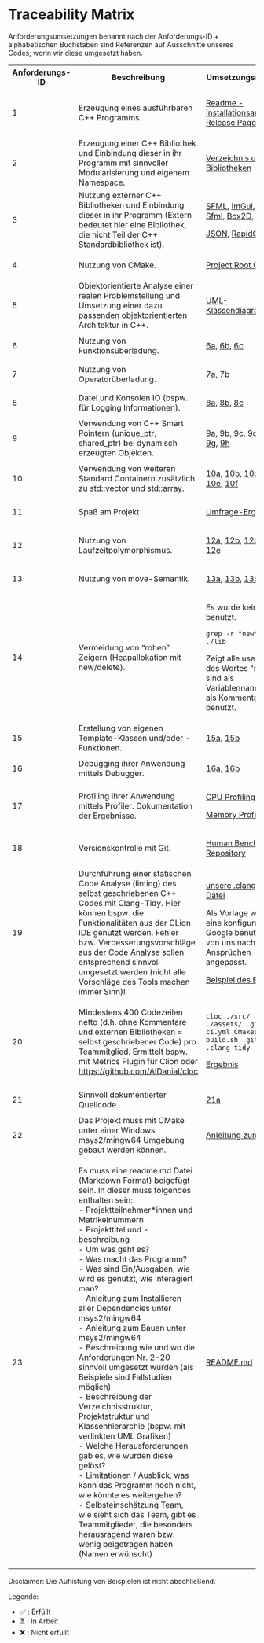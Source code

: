 # Traceability Matrix

Anforderungsumsetzungen benannt nach der Anforderungs-ID + alphabetischen Buchstaben sind Referenzen auf Ausschnitte
unseres Codes, worin wir diese umgesetzt haben.

<table>
<tr>
<th>Anforderungs-ID</th>
<th>Beschreibung</th>
<th>Umsetzungsnachweis</th>
<th>Erfüllt</th>
</tr>
<tr>
<td>1</td>
<td>Erzeugung eines ausführbaren C++ Programms.</td>
<td>

[Readme - Installationsanweisung](https://gitlab.iue.fh-kiel.de/aem/aem-2024/aem-team-1/human-benchmark/athena#installation), [Release Page](https://gitlab.iue.fh-kiel.de/aem/aem-2024/aem-team-1/human-benchmark/athena/-/releases)
</td>
<td>

:white_check_mark:
</td>
</tr>
<tr>
<td>2</td>
<td>Erzeugung einer C++ Bibliothek und Einbindung dieser in ihr Programm mit sinnvoller Modularisierung und eigenem Namespace.</td>
<td>

[Verzeichnis unserer Bibliotheken](https://gitlab.iue.fh-kiel.de/aem/aem-2024/aem-team-1/human-benchmark/athena/-/tree/dev/lib?ref_type=heads)
</td>
<td>

:white_check_mark:
</td>
</tr>
<tr>
<td>3</td>
<td>Nutzung externer C++ Bibliotheken und Einbindung dieser in ihr Programm (Extern bedeutet hier eine Bibliothek, die nicht Teil der C++ Standardbibliothek ist).</td>
<td>

[SFML](https://gitlab.iue.fh-kiel.de/aem/aem-2024/aem-team-1/human-benchmark/athena/-/blob/dev/CMakeLists.txt?ref_type=heads#L11), [ImGui](https://gitlab.iue.fh-kiel.de/aem/aem-2024/aem-team-1/human-benchmark/athena/-/blob/dev/CMakeLists.txt?ref_type=heads#L17), [ImGui-Sfml](https://gitlab.iue.fh-kiel.de/aem/aem-2024/aem-team-1/human-benchmark/athena/-/blob/dev/CMakeLists.txt?ref_type=heads#L24), [Box2D](https://gitlab.iue.fh-kiel.de/aem/aem-2024/aem-team-1/human-benchmark/athena/-/blob/dev/CMakeLists.txt?ref_type=heads#L30),

[JSON](https://gitlab.iue.fh-kiel.de/aem/aem-2024/aem-team-1/human-benchmark/athena/-/blob/dev/CMakeLists.txt?ref_type=heads#L35), [RapidCSV](https://gitlab.iue.fh-kiel.de/aem/aem-2024/aem-team-1/human-benchmark/athena/-/blob/dev/CMakeLists.txt?ref_type=heads#L41)
</td>
<td>

:white_check_mark:
</td>
</tr>
<tr>
<td>4</td>
<td>Nutzung von CMake.</td>
<td>

[Project Root Cmake](https://gitlab.iue.fh-kiel.de/aem/aem-2024/aem-team-1/human-benchmark/athena/-/blob/dev/CMakeLists.txt?ref_type=heads)
</td>
<td>

:white_check_mark:
</td>
</tr>
<tr>
<td>5</td>
<td>Objektorientierte Analyse einer realen Problemstellung und Umsetzung einer dazu passenden objektorientierten Architektur in C++.</td>
<td>

[UML-Klassendiagramm](https://dfncloud.fh-kiel.de/s/3cqAJdTNJ5f99tk)
</td>
<td>

</td>
</tr>
<tr>
<td>6</td>
<td>Nutzung von Funktionsüberladung.</td>
<td>

[6a](https://gitlab.iue.fh-kiel.de/aem/aem-2024/aem-team-1/human-benchmark/athena/-/blob/dev/lib/ui_elements/InfoBox.hpp?ref_type=heads#L23-41), [6b](https://gitlab.iue.fh-kiel.de/aem/aem-2024/aem-team-1/human-benchmark/athena/-/blob/dev/lib/games/rows_of_numbers/Sequence.hpp?ref_type=heads#L19-21), [6c](https://gitlab.iue.fh-kiel.de/aem/aem-2024/aem-team-1/human-benchmark/athena/-/blob/dev/lib/commons/SoundPolice.hpp?ref_type=heads#L15-19)
</td>
<td>

:white_check_mark:
</td>
</tr>
<tr>
<td>7</td>
<td>Nutzung von Operatorüberladung.</td>
<td>

[7a](https://gitlab.iue.fh-kiel.de/aem/aem-2024/aem-team-1/human-benchmark/athena/-/blob/dev/lib/games/letter_salad/WordTarget.cpp?ref_type=heads#L16), [7b](https://gitlab.iue.fh-kiel.de/aem/aem-2024/aem-team-1/human-benchmark/athena/-/blob/dev/lib/commons/Coordinates.cpp?ref_type=heads#L7-19)
</td>
<td>

:white_check_mark:
</td>
</tr>
<tr>
<td>8</td>
<td>Datei und Konsolen IO (bspw. für Logging Informationen).</td>
<td>

[8a](https://gitlab.iue.fh-kiel.de/aem/aem-2024/aem-team-1/human-benchmark/athena/-/blob/dev/lib/logger/Logger.cpp?ref_type=heads), [8b](https://gitlab.iue.fh-kiel.de/aem/aem-2024/aem-team-1/human-benchmark/athena/-/blob/dev/lib/csv/CsvParser.cpp?ref_type=heads), [8c](https://gitlab.iue.fh-kiel.de/aem/aem-2024/aem-team-1/human-benchmark/athena/-/blob/dev/lib/abstract_game/CsvStorage.cpp?ref_type=heads#L21-63)
</td>
<td>

:white_check_mark:
</td>
</tr>
<tr>
<td>9</td>
<td>Verwendung von C++ Smart Pointern (unique_ptr, shared_ptr) bei dynamisch erzeugten Objekten.</td>
<td>

[9a](https://gitlab.iue.fh-kiel.de/aem/aem-2024/aem-team-1/human-benchmark/athena/-/blob/dev/lib/views/Dashboard.hpp?ref_type=heads#L7), [9b](https://gitlab.iue.fh-kiel.de/aem/aem-2024/aem-team-1/human-benchmark/athena/-/blob/dev/lib/scene/SceneManager.hpp?ref_type=heads#L9), [9c](https://gitlab.iue.fh-kiel.de/aem/aem-2024/aem-team-1/human-benchmark/athena/-/blob/dev/lib/scene/GameScene.hpp?ref_type=heads#L15), [9d](https://gitlab.iue.fh-kiel.de/aem/aem-2024/aem-team-1/human-benchmark/athena/-/blob/dev/lib/scene/DashboardScene.hpp?ref_type=heads#L10), [9e](https://gitlab.iue.fh-kiel.de/aem/aem-2024/aem-team-1/human-benchmark/athena/-/blob/dev/lib/games/remembering/Remembering.hpp?ref_type=heads#L53), [9f](https://gitlab.iue.fh-kiel.de/aem/aem-2024/aem-team-1/human-benchmark/athena/-/blob/dev/lib/games/calc/MathTaskFactory.hpp?ref_type=heads#L11), [9g](https://gitlab.iue.fh-kiel.de/aem/aem-2024/aem-team-1/human-benchmark/athena/-/blob/dev/lib/games/calc/Calc.hpp?ref_type=heads#L43), [9h](https://gitlab.iue.fh-kiel.de/aem/aem-2024/aem-team-1/human-benchmark/athena/-/blob/dev/lib/games/aim_trainer/AimTrainer.hpp?ref_type=heads#L36)
</td>
<td>

:white_check_mark:
</td>
</tr>
<tr>
<td>10</td>
<td>Verwendung von weiteren Standard Containern zusätzlich zu std::vector und std::array.</td>
<td>

[10a](https://gitlab.iue.fh-kiel.de/aem/aem-2024/aem-team-1/human-benchmark/athena/-/blob/dev/lib/games/analogy/Analogy.hpp?ref_type=heads#L21), [10b](https://gitlab.iue.fh-kiel.de/aem/aem-2024/aem-team-1/human-benchmark/athena/-/blob/dev/lib/ui_elements/InfoBox.hpp?ref_type=heads#L14-20), [10c](https://gitlab.iue.fh-kiel.de/aem/aem-2024/aem-team-1/human-benchmark/athena/-/blob/dev/lib/commons/SoundManager.hpp?ref_type=heads#L32), [10d](https://gitlab.iue.fh-kiel.de/aem/aem-2024/aem-team-1/human-benchmark/athena/-/blob/dev/lib/games/rows_of_symbols/RowsOfSymbols.hpp?ref_type=heads#L21), [10e](https://gitlab.iue.fh-kiel.de/aem/aem-2024/aem-team-1/human-benchmark/athena/-/blob/dev/lib/games/typeracer/TypeRacer.hpp?ref_type=heads#L21), [10f](https://gitlab.iue.fh-kiel.de/aem/aem-2024/aem-team-1/human-benchmark/athena/-/blob/dev/lib/logger/Logger.cpp?ref_type=heads#L13)
</td>
<td>

:white_check_mark:
</td>
</tr>
<tr>
<td>11</td>
<td>Spaß am Projekt</td>
<td>

[Umfrage-Ergebnisse](https://gitlab.iue.fh-kiel.de/aem/aem-2024/aem-team-1/human-benchmark/athena/-/wikis/uploads/bd31b9d3b0dc8747ad2b865e54e86550/image.png)
</td>
<td>

:white_check_mark:
</td>
</tr>
<tr>
<td>12</td>
<td>Nutzung von Laufzeitpolymorphismus.</td>
<td>

[12a](https://gitlab.iue.fh-kiel.de/aem/aem-2024/aem-team-1/human-benchmark/athena/-/blob/dev/lib/games/typeracer/TypeRacer.hpp?ref_type=heads#L16), [12b](https://gitlab.iue.fh-kiel.de/aem/aem-2024/aem-team-1/human-benchmark/athena/-/blob/dev/lib/scene/ResultsScene.hpp?ref_type=heads#L14), [12c](https://gitlab.iue.fh-kiel.de/aem/aem-2024/aem-team-1/human-benchmark/athena/-/blob/dev/lib/scene/GameScene.hpp?ref_type=heads#L17-18), [12d](https://gitlab.iue.fh-kiel.de/aem/aem-2024/aem-team-1/human-benchmark/athena/-/blob/dev/lib/scene/Scene.hpp?ref_type=heads#L14), [12e](https://gitlab.iue.fh-kiel.de/aem/aem-2024/aem-team-1/human-benchmark/athena/-/blob/dev/lib/games/calc/MathTask.hpp?ref_type=heads#L33)
</td>
<td>

:white_check_mark:
</td>
</tr>
<tr>
<td>13</td>
<td>Nutzung von move-Semantik.</td>
<td>

[13a](https://gitlab.iue.fh-kiel.de/aem/aem-2024/aem-team-1/human-benchmark/athena/-/blob/dev/lib/scene/SceneManager.cpp?ref_type=heads#L21), [13b](https://gitlab.iue.fh-kiel.de/aem/aem-2024/aem-team-1/human-benchmark/athena/-/blob/dev/lib/games/letter_salad/LetterSalad.cpp#L96), [13c](https://gitlab.iue.fh-kiel.de/aem/aem-2024/aem-team-1/human-benchmark/athena/-/blob/dev/lib/views/Dashboard.cpp#L36)
</td>
<td>

:white_check_mark:
</td>
</tr>
<tr>
<td>14</td>
<td>Vermeidung von “rohen” Zeigern (Heapallokation mit new/delete).</td>
<td>

Es wurde kein new benutzt.

```
grep -r "new" ./src ./lib
```

Zeigt alle usecases des Wortes "new". Alle sind als Variablennamen oder als Kommentar benutzt.
</td>
<td>

:white_check_mark:
</td>
</tr>
<tr>
<td>15</td>
<td>Erstellung von eigenen Template-Klassen und/oder -Funktionen.</td>
<td>

[15a](https://gitlab.iue.fh-kiel.de/aem/aem-2024/aem-team-1/human-benchmark/athena/-/blob/dev/lib/scene/GameScene.hpp?ref_type=heads#L17-18), [15b](https://gitlab.iue.fh-kiel.de/aem/aem-2024/aem-team-1/human-benchmark/athena/-/blob/dev/lib/ui_elements/Window.hpp?ref_type=heads#L29-30)
</td>
<td>

:white_check_mark:
</td>
</tr>
<tr>
<td>16</td>
<td>Debugging ihrer Anwendung mittels Debugger.</td>
<td>

[16a](https://gitlab.iue.fh-kiel.de/aem/aem-2024/aem-team-1/human-benchmark/athena/-/wikis/uploads/7f8a01bbdd7bfef0900b14baefaddeec/image.png), [16b](https://gitlab.iue.fh-kiel.de/aem/aem-2024/aem-team-1/human-benchmark/athena/-/wikis/uploads/9780509d0f37fecdae4fd1616e606259/image.png)
</td>
<td>

:white_check_mark:
</td>
</tr>
<tr>
<td>17</td>
<td>Profiling ihrer Anwendung mittels Profiler. Dokumentation der Ergebnisse.</td>
<td>

[CPU Profiling](Development/CPU%20Profiling),

[Memory Profiling](Development/Memory%20Profiling)
</td>
<td>

:white_check_mark:
</td>
</tr>
<tr>
<td>18</td>
<td>Versionskontrolle mit Git.</td>
<td>

[Human Benchmark Repository](https://gitlab.iue.fh-kiel.de/aem/aem-2024/aem-team-1/human-benchmark/athena)
</td>
<td>

:white_check_mark:
</td>
</tr>
<tr>
<td>19</td>
<td>Durchführung einer statischen Code Analyse (linting) des selbst geschriebenen C++ Codes mit Clang-Tidy. Hier können bspw. die Funktionalitäten aus der CLion IDE genutzt werden. Fehler bzw. Verbesserungsvorschläge aus der Code Analyse sollen entsprechend sinnvoll umgesetzt werden (nicht alle Vorschläge des Tools machen immer Sinn)!</td>
<td>

[unsere .clang-tidy Datei](https://gitlab.iue.fh-kiel.de/aem/aem-2024/aem-team-1/human-benchmark/athena/-/blob/dev/.clang-tidy?ref_type=heads)

Als Vorlage wurde, eine konfiguration von Google benutzt und von uns nach unseren Ansprüchen angepasst.

[Beispiel des Einsatzes](https://gitlab.iue.fh-kiel.de/aem/aem-2024/aem-team-1/human-benchmark/athena/-/wikis/uploads/eca3ff8ec908fc524267a579f341cde5/image.png)
</td>
<td>

:white_check_mark:
</td>
</tr>
<tr>
<td>20</td>
<td>

Mindestens 400 Codezeilen netto (d.h. ohne Kommentare und externen Bibliotheken = selbst geschriebener Code) pro
Teammitglied. Ermittelt bspw. mit Metrics Plugin für Clion oder https://github.com/AlDanial/cloc
</td>
<td>

```
cloc ./src/ ./lib/ ./assets/ .gitlab-ci.yml CMakeLists.txt build.sh .gitignore .clang-tidy 
```

[Ergebnis](https://gitlab.iue.fh-kiel.de/aem/aem-2024/aem-team-1/human-benchmark/athena/-/wikis/uploads/dbb0937db614533b1c62559b76853086/image.png)
</td>
<td>

:white_check_mark:
</td>
</tr>
<tr>
<td>21</td>
<td>Sinnvoll dokumentierter Quellcode.</td>
<td>

[21a](https://gitlab.iue.fh-kiel.de/aem/aem-2024/aem-team-1/human-benchmark/athena/-/blob/dev/lib/scene/SceneManager.hpp?ref_type=heads)
</td>
<td>

:white_check_mark:
</td>
</tr>
<tr>
<td>22</td>
<td>Das Projekt muss mit CMake unter einer Windows msys2/mingw64 Umgebung gebaut werden können.</td>
<td>

[Anleitung zum Bauen](https://gitlab.iue.fh-kiel.de/aem/aem-2024/aem-team-1/human-benchmark/athena/-/blob/dev/lib/scene/SceneManager.hpp?ref_type=heads)
</td>
<td>

:white_check_mark:
</td>
</tr>
<tr>
<td>23</td>
<td>

Es muss eine readme.md Datei (Markdown Format) beigefügt sein. In dieser muss folgendes enthalten sein:<br>-
Projektteilnehmer\*innen und Matrikelnummern<br>- Projekttitel und -beschreibung<br>- Um was geht es?<br>- Was macht das
Programm?<br>- Was sind Ein/Ausgaben, wie wird es genutzt, wie interagiert man?<br>- Anleitung zum Installieren aller
Dependencies unter msys2/mingw64<br>- Anleitung zum Bauen unter msys2/mingw64<br>- Beschreibung wie und wo die
Anforderungen Nr. 2-20 sinnvoll umgesetzt wurden (als Beispiele sind Fallstudien möglich)<br>- Beschreibung der
Verzeichnisstruktur, Projektstruktur und Klassenhierarchie (bspw. mit verlinkten UML Grafiken)<br>- Welche
Herausforderungen gab es, wie wurden diese gelöst?<br>- Limitationen / Ausblick, was kann das Programm noch nicht, wie
könnte es weitergehen?<br>- Selbsteinschätzung Team, wie sieht sich das Team, gibt es Teammitglieder, die besonders
herausragend waren bzw. wenig beigetragen haben (Namen erwünscht)
</td>
<td>

[README.md](https://gitlab.iue.fh-kiel.de/aem/aem-2024/aem-team-1/human-benchmark/athena/-/blob/dev/README.md?ref_type=heads)
</td>
<td>

:white_check_mark:
</td>
</tr>
</table>

Disclaimer: Die Auflistung von Beispielen ist nicht abschließend.

Legende:

- :white_check_mark: : Erfüllt
- :hourglass_flowing_sand: : In Arbeit
- :x: : Nicht erfüllt